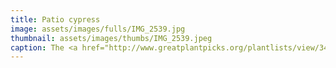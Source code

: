 ```yaml
---
title: Patio cypress
image: assets/images/fulls/IMG_2539.jpg
thumbnail: assets/images/thumbs/IMG_2539.jpeg
caption: The <a href="http://www.greatplantpicks.org/plantlists/view/349">dwarf cypress</a> for our patio. Super cute. Soft and green.
---
```

